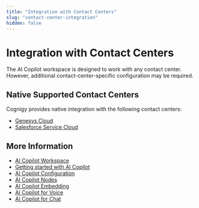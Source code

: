 ```yaml
---
title: "Integration with Contact Centers"
slug: "contact-center-integration"
hidden: false
---
```


# Integration with Contact Centers

The AI Copilot workspace is designed to work with any contact center. However, additional contact-center-specific configuration may be required. 

## Native Supported Contact Centers

Cognigy provides native integration with the following contact centers:

- [Genesys Cloud](../ai/escalate/handover-reference/genesys-cloud-open-messaging.md#ai-copilot-workspace)
- [Salesforce Service Cloud](../ai/escalate/handover-reference/salesforce.md#integrate-copilot-into-salesforce-service-cloud)

## More Information

- [AI Copilot Workspace](overview.md)
- [Getting started with AI Copilot](getting-started.md)
- [AI Copilot Configuration](configuration.md)
- [AI Copilot Nodes](../ai/build/node-reference/ai-copilot/overview.md)
- [AI Copilot Embedding](embedding.md)
- [AI Copilot for Voice](voice/voice-overview.md)
- [AI Copilot for Chat](chat.md)
